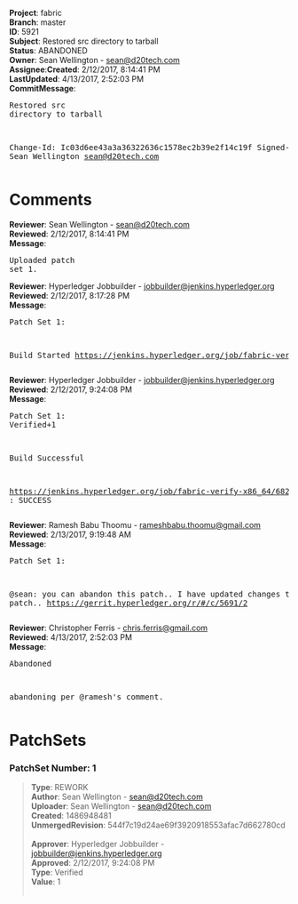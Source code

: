 <strong>Project</strong>: fabric</br><strong>Branch</strong>: master<br><strong>ID</strong>: 5921<br><strong>Subject</strong>: Restored src directory to tarball<br><strong>Status</strong>: ABANDONED<br><strong>Owner</strong>: Sean Wellington - sean@d20tech.com<br><strong>Assignee</strong>:<strong>Created</strong>: 2/12/2017, 8:14:41 PM<br><strong>LastUpdated</strong>: 4/13/2017, 2:52:03 PM<br><strong>CommitMessage</strong>:<br><pre>Restored src directory to tarball

Change-Id: Ic03d6ee43a3a36322636c1578ec2b39e2f14c19f
Signed-off-by: Sean Wellington <sean@d20tech.com>
</pre><h1>Comments</h1><strong>Reviewer</strong>: Sean Wellington - sean@d20tech.com<br><strong>Reviewed</strong>: 2/12/2017, 8:14:41 PM<br><strong>Message</strong>: <pre>Uploaded patch set 1.</pre><strong>Reviewer</strong>: Hyperledger Jobbuilder - jobbuilder@jenkins.hyperledger.org<br><strong>Reviewed</strong>: 2/12/2017, 8:17:28 PM<br><strong>Message</strong>: <pre>Patch Set 1:

Build Started https://jenkins.hyperledger.org/job/fabric-verify-x86_64/6820/</pre><strong>Reviewer</strong>: Hyperledger Jobbuilder - jobbuilder@jenkins.hyperledger.org<br><strong>Reviewed</strong>: 2/12/2017, 9:24:08 PM<br><strong>Message</strong>: <pre>Patch Set 1: Verified+1

Build Successful 

https://jenkins.hyperledger.org/job/fabric-verify-x86_64/6820/ : SUCCESS</pre><strong>Reviewer</strong>: Ramesh Babu Thoomu - rameshbabu.thoomu@gmail.com<br><strong>Reviewed</strong>: 2/13/2017, 9:19:48 AM<br><strong>Message</strong>: <pre>Patch Set 1:

@sean: you can abandon this patch.. I have updated changes to your patch.. https://gerrit.hyperledger.org/r/#/c/5691/2</pre><strong>Reviewer</strong>: Christopher Ferris - chris.ferris@gmail.com<br><strong>Reviewed</strong>: 4/13/2017, 2:52:03 PM<br><strong>Message</strong>: <pre>Abandoned

abandoning per @ramesh's comment.</pre><h1>PatchSets</h1><h3>PatchSet Number: 1</h3><blockquote><strong>Type</strong>: REWORK<br><strong>Author</strong>: Sean Wellington - sean@d20tech.com<br><strong>Uploader</strong>: Sean Wellington - sean@d20tech.com<br><strong>Created</strong>: 1486948481<br><strong>UnmergedRevision</strong>: 544f7c19d24ae69f3920918553afac7d662780cd<br><br><strong>Approver</strong>: Hyperledger Jobbuilder - jobbuilder@jenkins.hyperledger.org<br><strong>Approved</strong>: 2/12/2017, 9:24:08 PM<br><strong>Type</strong>: Verified<br><strong>Value</strong>: 1<br><br></blockquote>